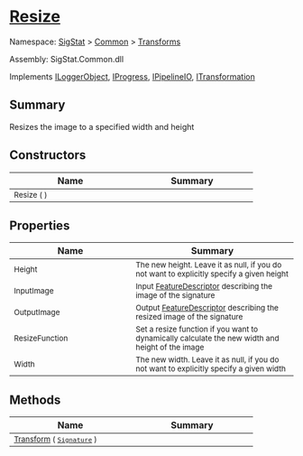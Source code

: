# [Resize](./Resize.md)

Namespace: [SigStat]() > [Common](./../README.md) > [Transforms](./README.md)

Assembly: SigStat.Common.dll

Implements [ILoggerObject](./../ILoggerObject.md), [IProgress](./../Helpers/IProgress.md), [IPipelineIO](./../Pipeline/IPipelineIO.md), [ITransformation](./../ITransformation.md)

## Summary
Resizes the image to a specified width and height

## Constructors

| Name | Summary | 
| --- | --- | 
| <sub>Resize (  )</sub><div style="width: 200px">| <sub></sub><div style="width: 200px">| <br>


## Properties

| Name | Summary | 
| --- | --- | 
| <sub>Height</sub><div style="width: 200px">| <sub>The new height. Leave it as null, if you do not want to explicitly specify a given height</sub><div style="width: 200px">| <br>
| <sub>InputImage</sub><div style="width: 200px">| <sub>Input [FeatureDescriptor](https://github.com/hargitomi97/sigstat/blob/master/docs/md/SigStat/Common/FeatureDescriptor.md) describing the image of the signature</sub><div style="width: 200px">| <br>
| <sub>OutputImage</sub><div style="width: 200px">| <sub>Output [FeatureDescriptor](https://github.com/hargitomi97/sigstat/blob/master/docs/md/SigStat/Common/FeatureDescriptor.md) describing the resized image of the signature</sub><div style="width: 200px">| <br>
| <sub>ResizeFunction</sub><div style="width: 200px">| <sub>Set a resize function if you want to dynamically calculate the new width and height of the image</sub><div style="width: 200px">| <br>
| <sub>Width</sub><div style="width: 200px">| <sub>The new width. Leave it as null, if you do not want to explicitly specify a given width</sub><div style="width: 200px">| <br>


## Methods

| Name | Summary | 
| --- | --- | 
| <sub>[Transform](./Methods/Resize-100663714.md) ( [`Signature`](./../Signature.md) )</sub><div style="width: 200px">| <sub></sub><div style="width: 200px">| <br>



